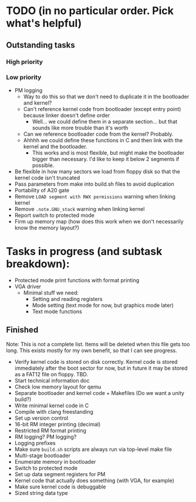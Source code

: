 # TODO (in no particular order. Pick what's helpful)

## Outstanding tasks

### High priority


### Low priority

- PM logging
  - Way to do this so that we don't need to duplicate it in the bootloader and kernel?
  - Can't reference kernel code from bootloader (except entry point) because linker doesn't define order
    - Well... we could define them in a separate section... but that sounds like more trouble than it's worth
  - Can we reference bootloader code from the kernel? Probably.
  - Ahhhh we could define these functions in C and then link with the kernel and the bootloader.
    - This works and is most flexible, but might make the bootloader bigger than necessary. I'd like to keep it below 2 segments if possible.
- Be flexible in how many sectors we load from floppy disk so that the kernel code isn't truncated
- Pass parameters from make into build.sh files to avoid duplication
- Portability of A20 gate
- Remove `LOAD segment with RWX permissions` warning when linking kernel
- Remove `.note.GNU_stack` warning when linking kernel
- Report switch to protected mode
- Firm up memory map (how does this work when we don't necessarily know the memory layout?)

# Tasks in progress (and subtask breakdown):

- Protected mode print functions with format printing
- VGA driver
  - Minimal stuff we need:
    - Setting and reading registers
    - Mode setting (text mode for now, but graphics mode later)
    - Text mode functions

## Finished

Note: This is not a complete list. Items will be deleted when this file gets too long.
This exists mostly for my own benefit, so that I can see progress.

- Verify kernel code is stored on disk correctly. Kernel code is stored immediately after the boot sector for now, but in future it may be stored as a FAT12 file on floppy. TBD.
- Start technical information doc
- Check low memory layout for qemu
- Separate bootloader and kernel code + Makefiles (Do we want a unity build?)
- Write minimal kernel code in C
- Compile with clang freestanding
- Set up version control
- 16-bit RM integer printing (decimal)
- Restricted RM format printing
- RM logging? PM logging?
- Logging prefixes
- Make sure `build.sh` scripts are always run via top-level make file
- Multi-stage bootloader
- Enumerate memory in bootloader
- Switch to protected mode
- Set up data segment registers for PM
- Kernel code that actually does something (with VGA, for example)
- Make sure kernel code is debuggable
- Sized string data type
